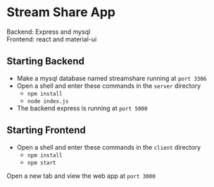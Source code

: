 # Stream Share App 

Backend: Express and mysql  
Frontend: react and material-ui 

## Starting Backend
- Make a mysql database named streamshare running at `port 3306` 
- Open a shell and enter these commands in the `server` directory 
  - `npm install`
  - `node index.js`
- The backend express is running at `port 5000`

## Starting Frontend
- Open a shell and enter these commands in the `client` directory 
  - `npm install`
  - `npm start`

Open a new tab and view the web app at `port 3000`



